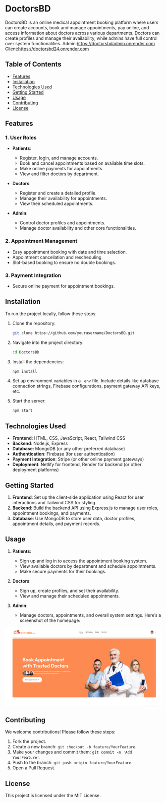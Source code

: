 # DoctorsBD
DoctorsBD is an online medical appointment booking platform where users can create accounts, book and manage appointments, pay online, and access information about doctors across various departments. Doctors can create profiles and manage their availability, while admins have full control over system functionalities.
Admin:https://doctorsbdadmin.onrender.com
Client:https://doctorsbd24.onrender.com

## Table of Contents
- [Features](#features)
- [Installation](#installation)
- [Technologies Used](#technologies-used)
- [Getting Started](#getting-started)
- [Usage](#usage)
- [Contributing](#contributing)
- [License](#license)

## Features
### 1. User Roles
- **Patients**:
  - Register, login, and manage accounts.
  - Book and cancel appointments based on available time slots.
  - Make online payments for appointments.
  - View and filter doctors by department.

- **Doctors**:
  - Register and create a detailed profile.
  - Manage their availability for appointments.
  - View their scheduled appointments.

- **Admin**:
  - Control doctor profiles and appointments.
  - Manage doctor availability and other core functionalities.

### 2. Appointment Management
- Easy appointment booking with date and time selection.
- Appointment cancellation and rescheduling.
- Slot-based booking to ensure no double bookings.

### 3. Payment Integration
- Secure online payment for appointment bookings.

## Installation

To run the project locally, follow these steps:

1. Clone the repository:

   ```bash
   git clone https://github.com/yourusername/DoctorsBD.git
   ```

2. Navigate into the project directory:

   ```bash
   cd DoctorsBD
   ```

3. Install the dependencies:

   ```bash
   npm install
   ```

4. Set up environment variables in a `.env` file. Include details like database connection strings, Firebase configurations, payment gateway API keys, etc.

5. Start the server:

   ```bash
   npm start
   ```

## Technologies Used

- **Frontend**: HTML, CSS, JavaScript, React, Tailwind CSS
- **Backend**: Node.js, Express
- **Database**: MongoDB (or any other preferred database)
- **Authentication**: Firebase (for user authentication)
- **Payment Integration**: Stripe (or other online payment gateways)
- **Deployment**: Netlify for frontend, Render for backend (or other deployment platforms)

## Getting Started

1. **Frontend**: Set up the client-side application using React for user interactions and Tailwind CSS for styling.
2. **Backend**: Build the backend API using Express.js to manage user roles, appointment bookings, and payments.
3. **Database**: Use MongoDB to store user data, doctor profiles, appointment details, and payment records.


## Usage

1. **Patients**:
   - Sign up and log in to access the appointment booking system.
   - View available doctors by department and schedule appointments.
   - Make secure payments for their bookings.

2. **Doctors**:
   - Sign up, create profiles, and set their availability.
   - View and manage their scheduled appointments.

3. **Admin**:
   - Manage doctors, appointments, and overall system settings.
Here’s a screenshot of the homepage:

![Homepage Screenshot](https://raw.githubusercontent.com/MDPerrfan/React-Portfolio/refs/heads/main/src/Assets/Projects/doctorsbd.jpg)
## Contributing

We welcome contributions! Please follow these steps:

1. Fork the project.
2. Create a new branch: `git checkout -b feature/YourFeature`.
3. Make your changes and commit them: `git commit -m 'Add YourFeature'`.
4. Push to the branch: `git push origin feature/YourFeature`.
5. Open a Pull Request.

## License

This project is licensed under the MIT License.

